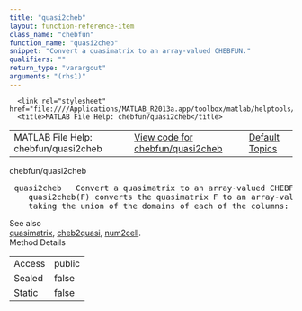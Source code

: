 ```yaml
---
title: "quasi2cheb"
layout: function-reference-item
class_name: "chebfun"
function_name: "quasi2cheb"
snippet: "Convert a quasimatrix to an array-valued CHEBFUN."
qualifiers: ""
return_type: "varargout"
arguments: "(rhs1)"
---
```


<html>
   <head>
      <meta http-equiv="Content-Type" content="text/html; charset=utf-8">
   
      <link rel="stylesheet" href="file:////Applications/MATLAB_R2013a.app/toolbox/matlab/helptools/private/helpwin.css">
      <title>MATLAB File Help: chebfun/quasi2cheb</title>
   </head>
   <body>
      <!--Single-page help-->
      <table border="0" cellspacing="0" width="100%">
         <tr class="subheader">
            <td class="headertitle">MATLAB File Help: chebfun/quasi2cheb</td>
            <td class="subheader-left"><a href="matlab:edit chebfun/quasi2cheb">View code for chebfun/quasi2cheb</a></td>
            <td class="subheader-right"><a href="matlab:helpwin">Default Topics</a></td>
         </tr>
      </table>
      <div class="title">chebfun/quasi2cheb</div>
      <div class="helptext"><pre><!--helptext --> <span class="helptopic">quasi2cheb</span>   Convert a quasimatrix to an array-valued CHEBFUN.
    <span class="helptopic">quasi2cheb</span>(F) converts the quasimatrix F to an array-valued CHEBFUN by
    taking the union of the domains of each of the columns:</pre></div><!--after help --><!--seeAlso--><div class="footerlinktitle">See also</div><div class="footerlink"> <a href="matlab:helpwin quasimatrix">quasimatrix</a>, <a href="matlab:helpwin chebfun/cheb2quasi">cheb2quasi</a>, <a href="matlab:helpwin chebfun/num2cell">num2cell</a>.
</div>
      <!--Method-->
      <div class="sectiontitle">Method Details</div>
      <table class="class-details">
         <tr>
            <td class="class-detail-label">Access</td>
            <td>public</td>
         </tr>
         <tr>
            <td class="class-detail-label">Sealed</td>
            <td>false</td>
         </tr>
         <tr>
            <td class="class-detail-label">Static</td>
            <td>false</td>
         </tr>
      </table>
   </body>
</html>
